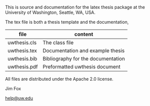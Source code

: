 This is source and documentation for the latex thesis package
at the University of Washington, Seattle, WA, USA. 

The tex file is both a thesis template and the documentation,

| file | content |
| ----- | -------- |
| uwthesis.cls	| The class file
| uwthesis.tex	| Documentation and example thesis
| uwthesis.bib	| Bibliography for the documentation
| uwthesis.pdf	| Preformatted uwthesis document


All files are distributed under the Apache 2.0 license.

Jim Fox

help@uw.edu



